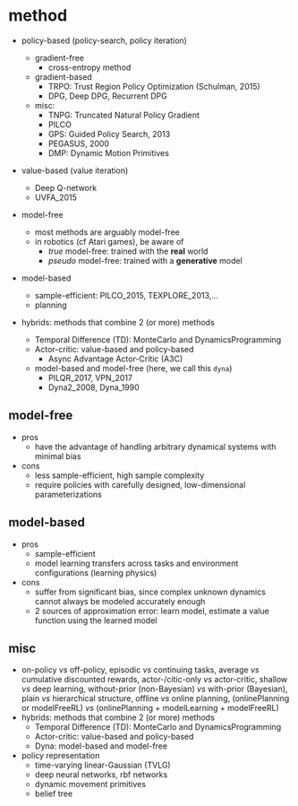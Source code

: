 # method

* policy-based (policy-search, policy iteration)
  * gradient-free
    * cross-entropy method
  * gradient-based
    * TRPO: Trust Region Policy Optimization (Schulman, 2015)
    * DPG, Deep DPG, Recurrent DPG
  * misc:
    * TNPG: Truncated Natural Policy Gradient
    * PILCO
    * GPS: Guided Policy Search, 2013
    * PEGASUS, 2000
    * DMP: Dynamic Motion Primitives

* value-based (value iteration)
  * Deep Q-network
  * UVFA_2015

* model-free
  * most methods are arguably model-free
  * in robotics (cf Atari games), be aware of
    * _true_ model-free:
      trained with the **real** world
    * _pseudo_ model-free:
      trained with a **generative** model

* model-based
  * sample-efficient:
    PILCO_2015, TEXPLORE_2013,...
  * planning

* hybrids: methods that combine 2 (or more) methods
  * Temporal Difference (TD): MonteCarlo and DynamicsProgramming
  * Actor-critic: value-based and policy-based
    * Async Advantage Actor-Critic (A3C)
  * model-based and model-free (here, we call this `dyna`)
    * PILQR_2017, VPN_2017
    * Dyna2_2008, Dyna_1990

## model-free
* pros
  * have the advantage of handling arbitrary dynamical systems with minimal bias
* cons
  * less sample-efficient, high sample complexity
  * require policies with carefully designed, low-dimensional parameterizations

## model-based
* pros
  * sample-efficient
  * model learning transfers across tasks and environment configurations (learning physics)
* cons
  * suffer from significant bias, since complex unknown dynamics cannot
    always be modeled accurately enough
  * 2 sources of approximation error: learn model, estimate a value function
    using the learned model

## misc
* on-policy _vs_ off-policy,
  episodic _vs_ continuing tasks,
  average _vs_ cumulative discounted rewards,
  actor-/citic-only _vs_ actor-critic,
  shallow _vs_ deep learning,
  without-prior (non-Bayesian) _vs_ with-prior (Bayesian),
  plain _vs_ hierarchical structure,
  offline _vs_ online planning,
  (onlinePlanning or modelFreeRL) _vs_ (onlinePlanning + modelLearning + modelFreeRL)
* hybrids: methods that combine 2 (or more) methods
  * Temporal Difference (TD): MonteCarlo and DynamicsProgramming
  * Actor-critic: value-based and policy-based
  * Dyna: model-based and model-free
* policy representation
  * time-varying linear-Gaussian (TVLG)
  * deep neural networks, rbf networks
  * dynamic movement primitives
  * belief tree
